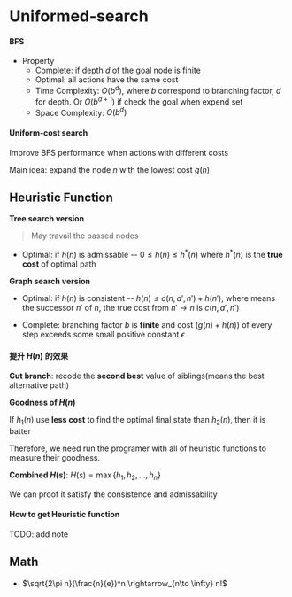 # Uniformed-search

#### BFS

- Property
  - Complete: if depth $d$ of the goal node is finite
  - Optimal: all actions have the same cost
  - Time Complexity: $O(b^d)$, where $b$ correspond to branching factor, $d$ for depth. Or $O(b^{d+1})$ if check the goal when expend set
  - Space Complexity: $O(b^d)$



#### Uniform-cost search

Improve BFS performance when actions with different costs

Main idea: expand the node $n$ with the lowest cost $g(n)$

## Heuristic Function

**Tree search version**

> May travail the passed nodes

- Optimal: if $h(n)$ is admissable -- $0 \le h(n) \le h^*(n)$ where $h^*(n)$ is the **true cost** of optimal path

**Graph search version**

- Optimal: if $h(n)$ is consistent -- $h(n) \le c(n, a', n') + h(n')$, where means the successor $n'$ of $n$, the true cost from $n' \to n$ is $c(n, a', n')$

- Complete: branching factor $b$ is **finite** and cost ($g(n) + h(n)$) of every step exceeds some small positive constant  $\epsilon$

#### 提升 $H(n)$ 的效果

**Cut branch**: recode the **second best** value of siblings(means the best alternative path)

**Goodness of $H(n)$**

If $h_1(n)$ use **less cost** to find the optimal final state than $h_2(n)$, then it is batter

Therefore, we need run the programer with all of heuristic functions to measure their goodness.

**Combined $H(s)$**: $H(s) = \max\{h_1, h_2, \dots, h_n\}$

We can proof it satisfy the consistence and admissability

#### How to get Heuristic function

TODO: add note

## Math

- $\sqrt{2\pi n}(\frac{n}{e})^n \rightarrow_{n\to \infty} n!$


